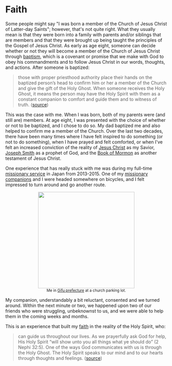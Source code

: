 # Faith

Some people might say "I was born a member of the Church of Jesus Christ of Latter-day
Saints"; however, that's not quite right. What they usually mean is that they were born
into a family with parents and/or siblings that are members and that they were brought
up being taught the principles of the Gospel of Jesus Christ. As early as age eight,
someone can decide whether or not they will become a member of the Church of Jesus
Christ through
[baptism](https://www.churchofjesuschrist.org/comeuntochrist/article/baptism), which is
a covenant or promise that we make with God to obey his commandments and to follow Jesus
Christ in our words, thoughts, and actions. After someone is baptized:
> those with proper priesthood authority place their hands on the baptized person’s head
> to confirm him or her a member of the Church and give the gift of the Holy Ghost. When
> someone receives the Holy Ghost, it means the person may have the Holy Spirit with
> them as a constant companion to comfort and guide them and to witness of truth.
> ([source](https://www.churchofjesuschrist.org/comeuntochrist/article/baptism))

This was the case with me. When I was born, both of my parents were (and still are)
members. At age eight, I was presented with the choice of whether or not to be baptized,
and I chose to do so. My dad baptized me and also helped to confirm me a member of the
Church. Over the last two decades, there have been many times where I have felt inspired
to do something (or not to do something), when I have prayed and felt comforted, or when
I've felt an increased conviction of the reality of [Jesus
Christ](https://www.churchofjesuschrist.org/comeuntochrist/believe/jesus) as my Savior,
[Joseph Smith](https://www.youtube.com/watch?v=1V9IyiJehfE) as a prophet of God, and the
[Book of
Mormon](https://www.churchofjesuschrist.org/comeuntochrist/believe/book-of-mormon/what-is-the-book-of-mormon)
as another testament of Jesus Christ.

One experience that has really stuck with me was during my full-time [missionary
service](https://www.churchofjesuschrist.org/comeuntochrist/belong/share-goodness/10-things-to-know-about-missionaries)
in Japan from 2013-2015. One of my [missionary
companions](https://www.churchofjesuschrist.org/comeuntochrist/belong/share-goodness/who-are-the-missionaries)
and I were headed somewhere on bicycles, and I felt impressed to turn around and go
another route.

<center><img src="https://sgbaird.github.io/faith-family-science/assets/img/japan-bicycle.jpg" width=300></center>
<center><sup>Me in <a href=https://en.wikipedia.org/wiki/Gifu_Prefecture>Gifu prefecture</a> at a church parking lot.</sup></center>

My companion, understandably a bit reluctant, consented and we turned around. Within the
next minute or two, we happened upon two of our friends who were struggling, unbeknownst
to us, and we were able to help them in the coming weeks and months.

This is an experience that built my
[faith](https://www.churchofjesuschrist.org/study/manual/gospel-topics/faith-in-jesus-christ?lang=eng)
in the reality of the Holy Spirit, who:
> can guide us throughout our lives. As we prayerfully ask God for help, His Holy Spirit
> “will show unto you all things what ye should do” (2 Nephi 32:5). One of the ways God
> communicates with us is through the Holy Ghost. The Holy Spirit speaks to our mind and
> to our hearts through thoughts and feelings.
> ([source](https://www.churchofjesuschrist.org/comeuntochrist/believe/god/what-is-the-holy-spirit))

<!-- Upon returning from my mission, I continued my studies of Applied Physics and began participating in
academic research at Brigham Young University. -->
